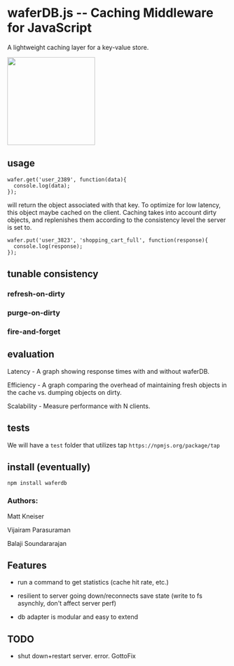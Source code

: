 waferDB.js -- Caching Middleware for JavaScript
==========

A lightweight caching layer for a key-value store.

<img src="http://semiaccurate.com/assets/uploads/2011/05/TSMC-Wafer.jpg" width="200px">

## usage

    wafer.get('user_2389', function(data){
      console.log(data);
    });

will return the object associated with that key. To optimize for low latency, this object maybe cached on the client. Caching takes into account dirty objects, and replenishes them according to the consistency level the server is set to.

    wafer.put('user_3823', 'shopping_cart_full', function(response){
      console.log(response);
    });

## tunable consistency

### refresh-on-dirty

### purge-on-dirty

### fire-and-forget

## evaluation

Latency - A graph showing response times with and without waferDB.

Efficiency - A graph comparing the overhead of maintaining fresh objects in the cache vs. dumping objects on dirty.

Scalability - Measure performance with N clients.

## tests

We will have a `test` folder that utilizes tap `https://npmjs.org/package/tap`

## install (eventually)

`npm install waferdb`

### Authors:

Matt Kneiser

Vijairam Parasuraman

Balaji Soundararajan

## Features

- run a command to get statistics (cache hit rate, etc.)

- resilient to server going down/reconnects save state (write to fs asynchly, don't affect server perf)

- db adapter is modular and easy to extend

## TODO
- shut down+restart server. error. GottoFix
